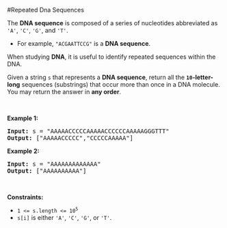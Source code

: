#Repeated Dna Sequences
<p>The <strong>DNA sequence</strong> is composed of a series of nucleotides abbreviated as <code>'A'</code>, <code>'C'</code>, <code>'G'</code>, and <code>'T'</code>.</p>
<ul>
<li>For example, <code>"ACGAATTCCG"</code> is a <strong>DNA sequence</strong>.</li>
</ul>
<p>When studying <strong>DNA</strong>, it is useful to identify repeated sequences within the DNA.</p>
<p>Given a string <code>s</code> that represents a <strong>DNA sequence</strong>, return all the <strong><code>10</code>-letter-long</strong> sequences (substrings) that occur more than once in a DNA molecule. You may return the answer in <strong>any order</strong>.</p>
<p> </p>
<p><strong class="example">Example 1:</strong></p>
<pre><strong>Input:</strong> s = "AAAAACCCCCAAAAACCCCCCAAAAAGGGTTT"
<strong>Output:</strong> ["AAAAACCCCC","CCCCCAAAAA"]
</pre><p><strong class="example">Example 2:</strong></p>
<pre><strong>Input:</strong> s = "AAAAAAAAAAAAA"
<strong>Output:</strong> ["AAAAAAAAAA"]
</pre>
<p> </p>
<p><strong>Constraints:</strong></p>
<ul>
<li><code>1 &lt;= s.length &lt;= 10<sup>5</sup></code></li>
<li><code>s[i]</code> is either <code>'A'</code>, <code>'C'</code>, <code>'G'</code>, or <code>'T'</code>.</li>
</ul>
